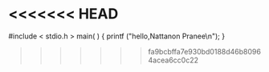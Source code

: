 <<<<<<< HEAD
=======
#include < stdio.h >
main( )
{
        printf ("hello,Nattanon Pranee\n");
}
>>>>>>> fa9bcbffa7e930bd0188d46b80964acea6cc0c22
